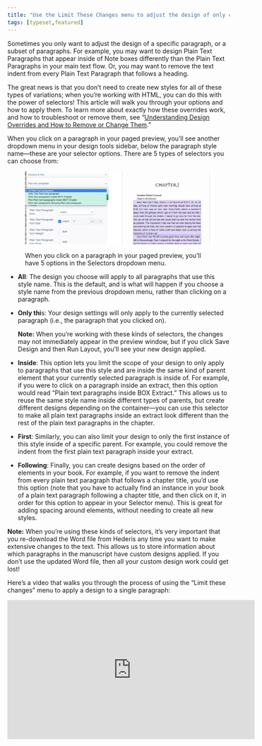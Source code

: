 ```yaml
---
title: "Use the Limit These Changes menu to adjust the design of only certain paragraphs or elements"
tags: [typeset,featured]
---
```

 
<html><body><section data-type="chapter" class="hsecchapter" data-hederis-type="hsecchapter" id="selectors" data-pi-attrs="id: selectors; data-tags: typeset,featured;" role="doc-chapter" data-tags="typeset,featured" data-author-name=" " data-book-title=" " title="Use the Limit These Changes menu to adjust the design of only certain paragraphs or elements"><p class="hblkp" data-hederis-type="hblkp" id="pdkai41qB">Sometimes you only want to adjust the design of a specific paragraph, or a subset of paragraphs. For example, you may want to design Plain Text Paragraphs that appear inside of Note boxes differently than the Plain Text Paragraphs in your main text flow. Or, you may want to remove the text indent from every Plain Text Paragraph that follows a heading. </p><p class="hblkp" data-hederis-type="hblkp" id="ptVlj02wz">The great news is that you don&#8217;t need to create new styles for all of these types of variations; when you&#8217;re working with HTML, you can do this with the power of selectors! This article will walk you through your options and how to apply them. To learn more about exactly how these overrides work, and how to troubleshoot or remove them, see &#8220;<a href="{% link _docs/design-settings-and-inheritance.md %}" data-hederis-type="hspana" id="pjIYXF2Nw"><span class="Hyperlink" data-hederis-type="hspnspan" id="pPFR1NSMk">Understanding Design Overrides and How to Remove or Change Them</span></a>.&#8221;</p><p class="hblkp" data-hederis-type="hblkp" id="poLJli9TA">When you click on a paragraph in your paged preview, you&#8217;ll see another dropdown menu in your design tools sidebar, below the paragraph style name&#8212;these are your selector options. There are 5 types of selectors you can choose from:</p><figure class="hwprfig" data-hederis-type="hwprfig" id="pWb8kQucL"><img data-hederis-type="hblkimg" class="hblkimg" id="pnqb8u3Kr" src="/images/selectors.png" data-img-src="/images/selectors.png"/><p class="hblkcaption" data-hederis-type="hblkcaption" id="pacQzFtSt">When you click on a paragraph in your paged preview, you&#8217;ll have 5 options in the Selectors dropdown menu.</p></figure><ul class="hwprbulletlist" data-hederis-type="hwprbulletlist" id="p2EC9Rhnf"><li class="hblkuli" data-hederis-type="hblkuli" id="lianAWKwzC"><p class="hblkuli" data-hederis-type="hblklip" id="pTvMGnnb4"><strong data-hederis-type="hspanstrong" id="p9AzCJxwX">All</strong>: The design you choose will apply to all paragraphs that use this style name. This is the default, and is what will happen if you choose a style name from the previous dropdown menu, rather than clicking on a paragraph.</p></li><li class="hblkuli" data-hederis-type="hblkuli" id="liyFoKPLMR"><p class="hblkuli" data-hederis-type="hblklip" id="ptXTjGF8f"><strong class="hspanstrong" data-hederis-type="hspanstrong" id="p4MbHz1lg">Only thi</strong>s: Your design settings will only apply to the currently selected paragraph (i.e., the paragraph that you clicked on). </p><aside class="hwprbox box" data-hederis-type="hwprbox" id="p2Bh58eGw" data-type="sidebar"><p class="hblkp" data-hederis-type="hblkp" id="pNeXK4lO8"><strong class="hspanstrong" data-hederis-type="hspanstrong" id="pj8BXUJBB">Note:</strong> When you&#8217;re working with these kinds of selectors, the changes may not immediately appear in the preview window, but if you click Save Design and then Run Layout, you&#8217;ll see your new design applied.</p></aside></li><li class="hblkuli" data-hederis-type="hblkuli" id="libdOZFQaI"><p class="hblkuli" data-hederis-type="hblklip" id="pSSX50qiq"><strong class="hspanstrong" data-hederis-type="hspanstrong" id="pSzyr7ryD">Inside</strong>: This option lets you limit the scope of your design to only apply to paragraphs that use this style and are inside the same kind of parent element that your currently selected paragraph is inside of. For example, if you were to click on a paragraph inside an extract, then this option would read &#8220;Plain text paragraphs inside BOX Extract.&#8221; This allows us to reuse the same style name inside different types of parents, but create different designs depending on the container&#8212;you can use this selector to make all plain text paragraphs inside an extract look different than the rest of the plain text paragraphs in the chapter.</p></li><li class="hblkuli" data-hederis-type="hblkuli" id="lizCvAtaqB"><p class="hblkuli" data-hederis-type="hblklip" id="pamste1S2"><strong class="hspanstrong" data-hederis-type="hspanstrong" id="pmbij9jhR">First</strong>: Similarly, you can also limit your design to only the first instance of this style inside of a specific parent. For example, you could remove the indent from the first plain text paragraph inside your extract.</p></li><li class="hblkuli" data-hederis-type="hblkuli" id="liYkJpgBzU"><p class="hblkuli" data-hederis-type="hblklip" id="pVoIFNQyw"><strong class="hspanstrong" data-hederis-type="hspanstrong" id="pqOUBbmOg">Following</strong>: Finally, you can create designs based on the order of elements in your book. For example, if you want to remove the indent from every plain text paragraph that follows a chapter title, you&#8217;d use this option (note that you have to actually find an instance in your book of a plain text paragraph following a chapter title, and then click on it, in order for this option to appear in your Selector menu). This is great for adding spacing around elements, without needing to create all new styles.</p></li></ul><aside class="hwprbox box" data-hederis-type="hwprbox" id="plzNjc6S6" data-type="sidebar"><p class="hblkp" data-hederis-type="hblkp" id="ppMnCzO6v"><strong class="hspanstrong" data-hederis-type="hspanstrong" id="pzxGGoNhE">Note:</strong> When you&#8217;re using these kinds of selectors, it&#8217;s very important that you re-download the Word file from Hederis any time you want to make extensive changes to the text. This allows us to store information about which paragraphs in the manuscript have custom designs applied. If you don&#8217;t use the updated Word file, then all your custom design work could get lost!</p></aside><p class="hblkp" data-hederis-type="hblkp" id="p1Oa0J0lE">Here&#8217;s a video that walks you through the process of using the &#8220;Limit these changes&#8221; menu to apply a design to a single paragraph:</p><iframe width="560" height="315" src="https://www.youtube.com/embed/HrpE181HFd8" frameborder="0" allow="accelerometer;" autoplay="" clipboard-write="" encrypted-media="" gyroscope="" picture-in-picture="" allowfullscreen=""/><p data-embedded-html="true">INTENTIONALLY BLANK</p></section></body></html>
